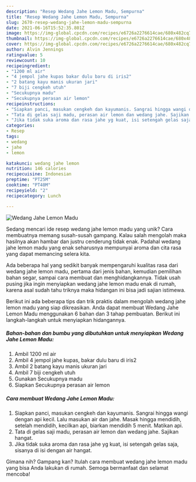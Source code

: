 ```yaml
---
description: "Resep Wedang Jahe Lemon Madu, Sempurna"
title: "Resep Wedang Jahe Lemon Madu, Sempurna"
slug: 2670-resep-wedang-jahe-lemon-madu-sempurna
date: 2021-06-16T15:52:35.801Z
image: https://img-global.cpcdn.com/recipes/e6726a2276614cae/680x482cq70/wedang-jahe-lemon-madu-foto-resep-utama.jpg
thumbnail: https://img-global.cpcdn.com/recipes/e6726a2276614cae/680x482cq70/wedang-jahe-lemon-madu-foto-resep-utama.jpg
cover: https://img-global.cpcdn.com/recipes/e6726a2276614cae/680x482cq70/wedang-jahe-lemon-madu-foto-resep-utama.jpg
author: Alvin Jennings
ratingvalue: 5
reviewcount: 10
recipeingredient:
- "1200 ml air"
- "4 jempol jahe kupas bakar dulu baru di iris2"
- "2 batang kayu manis ukuran jari"
- "7 biji cengkeh utuh"
- "Secukupnya madu"
- "Secukupnya perasan air lemon"
recipeinstructions:
- "Siapkan panci, masukan cengkeh dan kayumanis. Sangrai hingga wangi dengan api kecil. Lalu masukan air dan jahe. Masak hingga mendidih, setelah mendidih, kecilkan api, biarkan mendidih 5 menit. Matikan api."
- "Tata di gelas saji madu, perasan air lemon dan wedang jahe. Sajikan hangat."
- "Jika tidak suka aroma dan rasa jahe yg kuat, isi setengah gelas saja, sisanya di isi dengan air hangat."
categories:
- Resep
tags:
- wedang
- jahe
- lemon

katakunci: wedang jahe lemon 
nutrition: 146 calories
recipecuisine: Indonesian
preptime: "PT25M"
cooktime: "PT40M"
recipeyield: "2"
recipecategory: Lunch

---
```



![Wedang Jahe Lemon Madu](https://img-global.cpcdn.com/recipes/e6726a2276614cae/680x482cq70/wedang-jahe-lemon-madu-foto-resep-utama.jpg)

Sedang mencari ide resep wedang jahe lemon madu yang unik? Cara membuatnya memang susah-susah gampang. Kalau salah mengolah maka hasilnya akan hambar dan justru cenderung tidak enak. Padahal wedang jahe lemon madu yang enak seharusnya mempunyai aroma dan cita rasa yang dapat memancing selera kita.

Ada beberapa hal yang sedikit banyak mempengaruhi kualitas rasa dari wedang jahe lemon madu, pertama dari jenis bahan, kemudian pemilihan bahan segar, sampai cara membuat dan menghidangkannya. Tidak usah pusing jika ingin menyiapkan wedang jahe lemon madu enak di rumah, karena asal sudah tahu triknya maka hidangan ini bisa jadi sajian istimewa.




Berikut ini ada beberapa tips dan trik praktis dalam mengolah wedang jahe lemon madu yang siap dikreasikan. Anda dapat membuat Wedang Jahe Lemon Madu menggunakan 6 bahan dan 3 tahap pembuatan. Berikut ini langkah-langkah untuk menyiapkan hidangannya.

<!--inarticleads1-->

##### Bahan-bahan dan bumbu yang dibutuhkan untuk menyiapkan Wedang Jahe Lemon Madu:

1. Ambil 1200 ml air
1. Ambil 4 jempol jahe kupas, bakar dulu baru di iris2
1. Ambil 2 batang kayu manis ukuran jari
1. Ambil 7 biji cengkeh utuh
1. Gunakan Secukupnya madu
1. Siapkan Secukupnya perasan air lemon




<!--inarticleads2-->

##### Cara membuat Wedang Jahe Lemon Madu:

1. Siapkan panci, masukan cengkeh dan kayumanis. Sangrai hingga wangi dengan api kecil. Lalu masukan air dan jahe. Masak hingga mendidih, setelah mendidih, kecilkan api, biarkan mendidih 5 menit. Matikan api.
1. Tata di gelas saji madu, perasan air lemon dan wedang jahe. Sajikan hangat.
1. Jika tidak suka aroma dan rasa jahe yg kuat, isi setengah gelas saja, sisanya di isi dengan air hangat.




Gimana nih? Gampang kan? Itulah cara membuat wedang jahe lemon madu yang bisa Anda lakukan di rumah. Semoga bermanfaat dan selamat mencoba!
